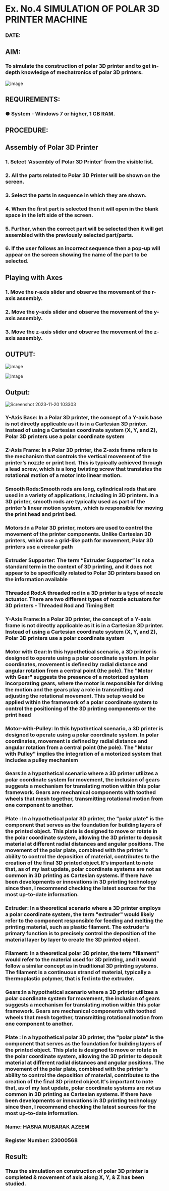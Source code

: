# Ex. No.4 SIMULATION OF POLAR 3D PRINTER MACHINE

### DATE: 

## AIM:
### To simulate the construction of polar 3D printer and to get in-depth knowledge of mechatronics of polar 3D printers.

![image](https://github.com/Sellakumar1987/Ex.-No.-4---SIMULATION-OF-POLAR-3D-PRINTER-MACHINE/assets/113594316/b551f195-9877-49a2-99bb-a9efcfb3381a)

## REQUIREMENTS:
### ●	System - Windows 7 or higher, 1 GB RAM.

## PROCEDURE:

## Assembly of Polar 3D Printer
### 1.	Select 'Assembly of Polar 3D Printer' from the visible list.
### 2.	All the parts related to Polar 3D Printer will be shown on the screen.
### 3.	Select the parts in sequence in which they are shown.
### 4.	When the first part is selected then it will open in the blank space in the left side of the screen.
### 5.	Further, when the correct part will be selected then it will get assembled with the previously selected part/parts.
### 6.	If the user follows an incorrect sequence then a pop-up will appear on the screen showing the name of the part to be selected.

## Playing with Axes
### 1.	Move the r-axis slider and observe the movement of the r-axis assembly.
### 2.	Move the y-axis slider and observe the movement of the y-axis assembly.
### 3.	Move the z-axis slider and observe the movement of the z-axis assembly.

## OUTPUT:

![image](https://github.com/Sellakumar1987/Ex.-No.-4---SIMULATION-OF-POLAR-3D-PRINTER-MACHINE/assets/113594316/9e41de91-6dcc-4352-ab44-443028d3ac1a)

![image](https://github.com/Sellakumar1987/Ex.-No.-4---SIMULATION-OF-POLAR-3D-PRINTER-MACHINE/assets/113594316/88273b69-4e7d-4f42-9115-fb07ac22e4ec)

## Output:
![Screenshot 2023-11-20 103303](https://github.com/hasnu0406/Ex.-No.-4---SIMULATION-OF-POLAR-3D-PRINTER-MACHINE/assets/135305537/ebcf8160-34a0-40b0-9a4f-b8263442661a)
### Y-Axis Base: In a Polar 3D printer, the concept of a Y-axis base is not directly applicable as it is in a Cartesian 3D printer. Instead of using a Cartesian coordinate system (X, Y, and Z), Polar 3D printers use a polar coordinate system

### Z-Axis Frame: In a Polar 3D printer, the Z-axis frame refers to the mechanism that controls the vertical movement of the printer’s nozzle or print bed. This is typically achieved through a lead screw, which is a long twisting screw that translates the rotational motion of a motor into linear motion.

### Smooth Rods:Smooth rods are long, cylindrical rods that are used in a variety of applications, including in 3D printers. In a 3D printer, smooth rods are typically used as part of the printer’s linear motion system, which is responsible for moving the print head and print bed.

### Motors:In a Polar 3D printer, motors are used to control the movement of the printer components. Unlike Cartesian 3D printers, which use a grid-like path for movement, Polar 3D printers use a circular path

### Extruder Supporter: The term “Extruder Supporter” is not a standard term in the context of 3D printing, and it does not appear to be specifically related to Polar 3D printers based on the information available

### Threaded Rod:A threaded rod in a 3D printer is a type of nozzle actuator. There are two different types of nozzle actuators for 3D printers - Threaded Rod and Timing Belt

### Y-Axis Frame:In a Polar 3D printer, the concept of a Y-axis frame is not directly applicable as it is in a Cartesian 3D printer. Instead of using a Cartesian coordinate system (X, Y, and Z), Polar 3D printers use a polar coordinate system

### Motor with Gear:In this hypothetical scenario, a 3D printer is designed to operate using a polar coordinate system. In polar coordinates, movement is defined by radial distance and angular rotation from a central point (the pole). The "Motor with Gear" suggests the presence of a motorized system incorporating gears, where the motor is responsible for driving the motion and the gears play a role in transmitting and adjusting the rotational movement. This setup would be applied within the framework of a polar coordinate system to control the positioning of the 3D printing components or the print head

### Motor-with-Pulley: In this hypothetical scenario, a 3D printer is designed to operate using a polar coordinate system. In polar coordinates, movement is defined by radial distance and angular rotation from a central point (the pole). The "Motor with Pulley" implies the integration of a motorized system that includes a pulley mechanism

### Gears:In a hypothetical scenario where a 3D printer utilizes a polar coordinate system for movement, the inclusion of gears suggests a mechanism for translating motion within this polar framework. Gears are mechanical components with toothed wheels that mesh together, transmitting rotational motion from one component to another.

### Plate : In a hypothetical polar 3D printer, the "polar plate" is the component that serves as the foundation for building layers of the printed object. This plate is designed to move or rotate in the polar coordinate system, allowing the 3D printer to deposit material at different radial distances and angular positions. The movement of the polar plate, combined with the printer's ability to control the deposition of material, contributes to the creation of the final 3D printed object.It's important to note that, as of my last update, polar coordinate systems are not as common in 3D printing as Cartesian systems. If there have been developments or innovations in 3D printing technology since then, I recommend checking the latest sources for the most up-to-date information.

### Extruder: In a theoretical scenario where a 3D printer employs a polar coordinate system, the term "extruder" would likely refer to the component responsible for feeding and melting the printing material, such as plastic filament. The extruder's primary function is to precisely control the deposition of the material layer by layer to create the 3D printed object.

### Filament: In a theoretical polar 3D printer, the term "filament" would refer to the material used for 3D printing, and it would follow a similar concept as in traditional 3D printing systems. The filament is a continuous strand of material, typically a thermoplastic polymer, that is fed into the extruder.

### Gears:In a hypothetical scenario where a 3D printer utilizes a polar coordinate system for movement, the inclusion of gears suggests a mechanism for translating motion within this polar framework. Gears are mechanical components with toothed wheels that mesh together, transmitting rotational motion from one component to another.

### Plate : In a hypothetical polar 3D printer, the "polar plate" is the component that serves as the foundation for building layers of the printed object. This plate is designed to move or rotate in the polar coordinate system, allowing the 3D printer to deposit material at different radial distances and angular positions. The movement of the polar plate, combined with the printer's ability to control the deposition of material, contributes to the creation of the final 3D printed object.It's important to note that, as of my last update, polar coordinate systems are not as common in 3D printing as Cartesian systems. If there have been developments or innovations in 3D printing technology since then, I recommend checking the latest sources for the most up-to-date information.


### Name: HASNA MUBARAK AZEEM
### Register Number: 23000568

## Result: 
### Thus the simulation on construction of polar 3D printer is completed & movement of axis along X, Y, & Z has been studied.

